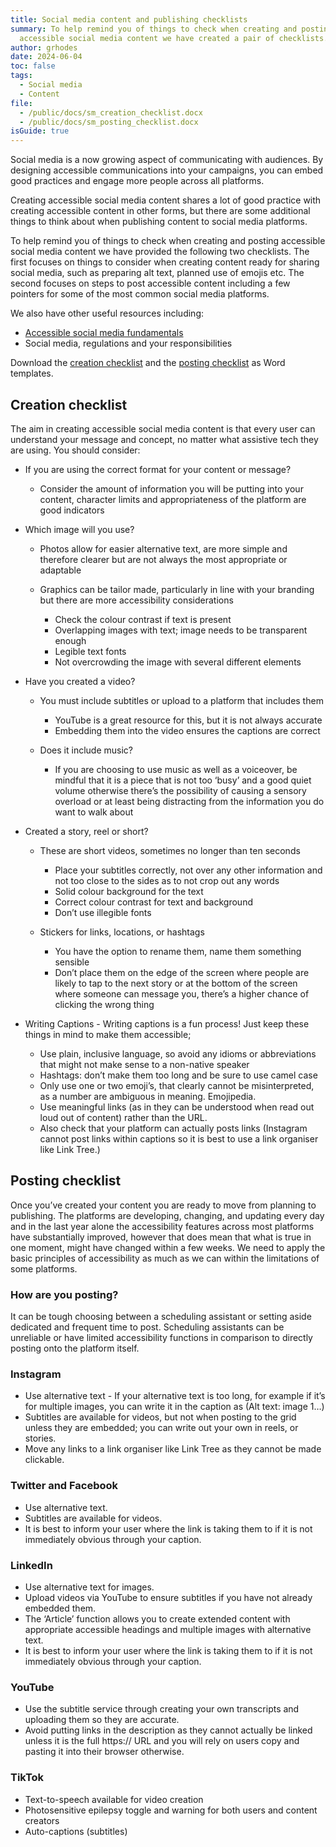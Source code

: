 ```yaml
---
title: Social media content and publishing checklists
summary: To help remind you of things to check when creating and posting
  accessible social media content we have created a pair of checklists.
author: grhodes
date: 2024-06-04
toc: false
tags:
  - Social media
  - Content
file:
  - /public/docs/sm_creation_checklist.docx
  - /public/docs/sm_posting_checklist.docx
isGuide: true
---
```

Social media is a now growing aspect of communicating with audiences. By designing accessible communications into your campaigns, you can embed good practices and engage more people across all platforms.

Creating accessible social media content shares a lot of good practice with creating accessible content in other forms, but there are some additional things to think about when publishing content to social media platforms.

To help remind you of things to check when creating and posting accessible social media content we have provided the following two checklists. The first focuses on things to consider when creating content ready for sharing social media, such as preparing alt text, planned use of emojis etc. The second focuses on steps to post accessible content including a few pointers for some of the most common social media platforms.

We also have other useful resources including:

* [Accessible social media fundamentals](https://www.makethingsaccessible.com/guides/accessible-social-media-fundamentals/)
* Social media, regulations and your responsibilities

Download the [creation checklist](/docs/sm_creation_checklist.docx) and the [posting checklist](/docs/sm_posting_checklist.docx) as Word templates.

## Creation checklist

The aim in creating accessible social media content is that every user can understand your message and concept, no matter what assistive tech they are using. You should consider:

* If you are using the correct format for your content or message?

  * Consider the amount of information you will be putting into your content, character limits and appropriateness of the platform are good indicators
* Which image will you use?

  * Photos allow for easier alternative text, are more simple and therefore clearer but are not always the most appropriate or adaptable
  * Graphics can be tailor made, particularly in line with your branding but there are more accessibility considerations

    * Check the colour contrast if text is present
    * Overlapping images with text; image needs to be transparent enough
    * Legible text fonts
    * Not overcrowding the image with several different elements
* Have you created a video?

  * You must include subtitles or upload to a platform that includes them

    * YouTube is a great resource for this, but it is not always accurate
    * Embedding them into the video ensures the captions are correct
  * Does it include music?

    * If you are choosing to use music as well as a voiceover, be mindful that it is a piece that is not too ‘busy’ and a good quiet volume otherwise there’s the possibility of causing a sensory overload or at least being distracting from the information you do want to walk about
* Created a story, reel or short?

  * These are short videos, sometimes no longer than ten seconds

    * Place your subtitles correctly, not over any other information and not too close to the sides as to not crop out any words
    * Solid colour background for the text
    * Correct colour contrast for text and background
    * Don’t use illegible fonts
  * Stickers for links, locations, or hashtags

    * You have the option to rename them, name them something sensible
    * Don’t place them on the edge of the screen where people are likely to tap to the next story or at the bottom of the screen where someone can message you, there’s a higher chance of clicking the wrong thing
* Writing Captions - Writing captions is a fun process! Just keep these things in mind to make them accessible;

  * Use plain, inclusive language, so avoid any idioms or abbreviations that might not make sense to a non-native speaker
  * Hashtags: don’t make them too long and be sure to use camel case
  * Only use one or two emoji’s, that clearly cannot be misinterpreted, as a number are ambiguous in meaning. Emojipedia.
  * Use meaningful links (as in they can be understood when read out loud out of content) rather than the URL. 
  * Also check that your platform can actually posts links (Instagram cannot post links within captions so it is best to use a link organiser like Link Tree.)

## Posting checklist

Once you’ve created your content you are ready to move from planning to publishing. The platforms are developing, changing, and updating every day and in the last year alone the accessibility features across most platforms have substantially improved, however that does mean that what is true in one moment, might have changed within a few weeks. We need to apply the basic principles of accessibility as much as we can within the limitations of some platforms.

### How are you posting?

It can be tough choosing between a scheduling assistant or setting aside dedicated and frequent time to post. Scheduling assistants can be unreliable or have limited accessibility functions in comparison to directly posting onto the platform itself.

### Instagram

* Use alternative text - If your alternative text is too long, for example if it’s for multiple images, you can write it in the caption as (Alt text: image 1…)
* Subtitles are available for videos, but not when posting to the grid unless they are embedded; you can write out your own in reels, or stories.
* Move any links to a link organiser like Link Tree as they cannot be made clickable.

### Twitter and Facebook

* Use alternative text.
* Subtitles are available for videos.
* It is best to inform your user where the link is taking them to if it is not immediately obvious through your caption.

### LinkedIn

* Use alternative text for images.
* Upload videos via YouTube to ensure subtitles if you have not already embedded them.
* The ‘Article’ function allows you to create extended content with appropriate accessible headings and multiple images with alternative text.
* It is best to inform your user where the link is taking them to if it is not immediately obvious through your caption.

### YouTube

* Use the subtitle service through creating your own transcripts and uploading them so they are accurate.
* Avoid putting links in the description as they cannot actually be linked unless it is the full https:// URL and you will rely on users copy and pasting it into their browser otherwise.

### TikTok

* Text-to-speech available for video creation
* Photosensitive epilepsy toggle and warning for both users and content creators
* Auto-captions (subtitles)
